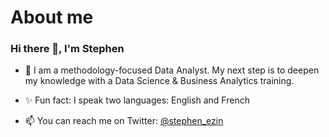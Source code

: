 # About me
### Hi there 👋, I'm Stephen

- 🌱 I am a methodology-focused Data Analyst. My next step is to deepen my knowledge with a Data Science & Business Analytics training.

- ✨ Fun fact: I speak two languages: English and French

- 📫 You can reach me on Twitter: [@stephen_ezin](https://twitter.com/stephen_ezin)
